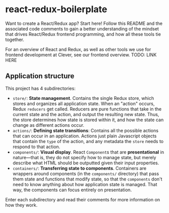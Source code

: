 # react-redux-boilerplate

Want to create a React/Redux app? Start here! Follow this README and the associated code comments
to gain a better understanding of the mindset that drives React/Redux frontend programming, and how
all these tools tie together.

For an overview of React and Redux, as well as other tools we use for frontend development at
Clever, see our frontend overview. TODO: LINK HERE

## Application structure

This project has 4 subdirectories:

* `store/`: **State management**. Contains the single Redux store, which stores and organizes all
    application state. When an "action" occurs, Redux `reducers` get called. Reducers are pure
    functions that take in the current state and the action, and output the resulting new state.
    Thus, the store determines how state is stored within it, and how the state can change as
    different actions occur.
* `actions/`: **Defining state transitions**: Contains all the possible actions that can occur in an
    application. Actions just plain Javascript objects that contain the `type` of the action, and
    any metadata the `store` needs to respond to that action.
* `components/`: **Visual display**. React `Component`s that are **presentational** in nature—that
    is, they do not specify how to manage state, but merely describe what HTML should be outputted
    given their input properties.
* `containers/`: **Transferring state to components**. Containers are wrappers around components (in
    the `components/` directory) that pass them state and functions that modify state, so that the
    `components` don't need to know anything about how application state is managed. That way, the
    components can focus entirely on presentation.

Enter each subdirectory and read their comments for more information on how they work.

